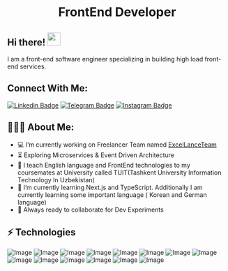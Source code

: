 <h1 align="center">FrontEnd Developer</h1>

## Hi there! <img src="https://raw.githubusercontent.com/aemmadi/aemmadi/master/wave.gif" width="30px">

I am a front-end software engineer specializing in building high load front-end services. </br>

## Connect With Me:
[![Linkedin Badge](https://img.shields.io/badge/-SamandarM-blue?style=flat-square&logo=Linkedin&logoColor=white&link=https://linkedin.com/in/samandar-murodaliyev-730b20270/)](https://linkedin.com/in/samandar-murodaliyev-730b20270) 
[![Telegram Badge](https://img.shields.io/badge/@samcody-2CA5E0?style=flat-square&logo=telegram&logoColor=white&link=https://t.me/samcody_dev)](https://t.me/samcody_dev) 
[![Instagram Badge](https://img.shields.io/badge/-samcody-E4405F?style=flat-square&logo=instagram&logoColor=white&link=https://instagram.com/samcody.dev/)](https://instagram.com/samcody.dev/) 
<h2 align="left">👨🏻‍💻 About Me:</h2>

- :computer: I’m currently working on Freelancer Team named  <a href="https://excellance-team.vercel.app/"> ExcelLanceTeam </a>
- :hourglass_flowing_sand:  Exploring Microservices & Event Driven Architecture
- :triangular_flag_on_post:  I teach English language and FrontEnd technologies to my coursemates at University called TUIT(Tashkent University Information Technology In Uzbekistan)
- :muscle: I’m currently learning Next.js and TypeScript. Additionally I am currently learning some important language ( Korean and German language) 
- :rocket: Always ready to collaborate for Dev Experiments

 
 
## ⚡ Technologies
  ![Image](https://img.shields.io/badge/JavaScript-323330?style=for-the-badge&logo=javascript&logoColor=F7DF1E)
  ![Image](	https://img.shields.io/badge/C%2B%2B-00599C?style=for-the-badge&logo=c%2B%2B&logoColor=white)
  ![Image](https://img.shields.io/badge/React-20232A?style=for-the-badge&logo=react&logoColor=61DAFB)
  ![Image](	https://img.shields.io/badge/React_Router-CA4245?style=for-the-badge&logo=react-router&logoColor=white)
  ![Image](https://img.shields.io/badge/React_Query-FF4154?style=for-the-badge&logo=ReactQuery&logoColor=white)
  ![Image](https://img.shields.io/badge/Tailwind_CSS-38B2AC?style=for-the-badge&logo=tailwind-css&logoColor=white)
  ![Image](https://img.shields.io/badge/CSS3-1572B6?style=for-the-badge&logo=css3&logoColor=white)
  ![Image](https://img.shields.io/badge/HTML5-E34F26?style=for-the-badge&logo=html5&logoColor=white)
  ![Image](https://img.shields.io/badge/Bootstrap-563D7C?style=for-the-badge&logo=bootstrap&logoColor=white)
  ![Image](https://img.shields.io/badge/Sass-CC6699?style=for-the-badge&logo=sass&logoColor=white)
  ![Image](	https://img.shields.io/badge/Figma-F24E1E?style=for-the-badge&logo=figma&logoColor=white)
  ![Image](https://img.shields.io/badge/Canva-%2300C4CC.svg?&style=for-the-badge&logo=Canva&logoColor=white)
  ![Image](https://img.shields.io/badge/GIT-E44C30?style=for-the-badge&logo=git&logoColor=white)
  ![Image](https://img.shields.io/badge/Redux-593D88?style=for-the-badge&logo=redux&logoColor=white)
  
